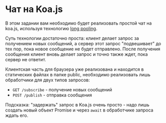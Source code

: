 # Чат на Koa.js

В этом задании вам необходимо будет реализовать простой чат на koa.js, используя технологию 
[long pooling](http://learn.javascript.ru/xhr-longpoll).


Суть технологии достаточно проста: клиент делает запрос за получением новых сообщений, а сервер этот запрос 
"подвешивает" до тех пор, пока новое сообщение не будет отправлено. После получения сообщения клиент вновь делает запрос
и точно также ждет, пока сервер не ответит.


Клиентская часть для браузера уже реализована и находится в статических файлах в папке public, необходимо реализовать
лишь обработчики для двух типов запросов:

- `GET /subscribe` - получение новых сообщений 
- `POST /publish` - отправка сообщения


Подсказка: "задержать" запрос в Koa.js очень просто - надо лишь создать новый объект Promise и через `await` в обработчике запроса ждать его.
